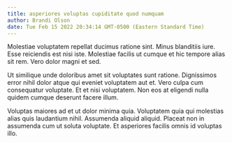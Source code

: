 ```yaml
---
title: asperiores voluptas cupiditate quod numquam
author: Brandi Olson
date: Tue Feb 15 2022 20:34:14 GMT-0500 (Eastern Standard Time)
---
```

Molestiae voluptatem repellat ducimus ratione sint. Minus blanditiis iure. Esse reiciendis est nisi iste. Molestiae facilis ut cumque et hic tempore alias sit rem. Vero dolor magni et sed.

 Ut similique unde doloribus amet sit voluptates sunt ratione. Dignissimos error nihil dolor atque qui eveniet voluptatem aut et. Vero culpa cum consequatur voluptate. Et et nisi voluptatem. Non eos at eligendi nulla quidem cumque deserunt facere illum.

 Voluptas maiores ad et ut dolor minima quia. Voluptatem quia qui molestias alias quis laudantium nihil. Assumenda aliquid aliquid. Placeat non in assumenda cum ut soluta voluptate. Et asperiores facilis omnis id voluptas illo.